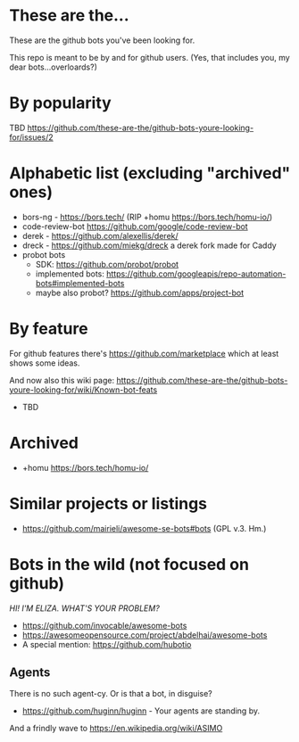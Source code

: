 # These are the...

These are the github bots you've been looking for.

This repo is meant to be by and for github users. (Yes, that includes you, my dear bots...overloards?)

# By popularity

TBD https://github.com/these-are-the/github-bots-youre-looking-for/issues/2

# Alphabetic list (excluding "archived" ones)

- bors-ng - https://bors.tech/ (RIP +homu https://bors.tech/homu-io/)
- code-review-bot https://github.com/google/code-review-bot
- derek - https://github.com/alexellis/derek/
- dreck - https://github.com/miekg/dreck a derek fork made for Caddy
- probot bots
  - SDK: https://github.com/probot/probot
  - implemented bots: https://github.com/googleapis/repo-automation-bots#implemented-bots
  - maybe also probot? https://github.com/apps/project-bot

# By feature

For github features there's https://github.com/marketplace which at least shows some ideas.

And now also this wiki page: https://github.com/these-are-the/github-bots-youre-looking-for/wiki/Known-bot-feats

- TBD

# Archived

- +homu https://bors.tech/homu-io/

# Similar projects or listings

- https://github.com/mairieli/awesome-se-bots#bots (GPL v.3. Hm.)

# Bots in the wild (not focused on github)

_HI! I'M ELIZA. WHAT'S YOUR PROBLEM?_

- https://github.com/invocable/awesome-bots
- https://awesomeopensource.com/project/abdelhai/awesome-bots
- A special mention: https://github.com/hubotio

## Agents

There is no such agent-cy. Or is that a bot, in disguise?
- https://github.com/huginn/huginn - Your agents are standing by.

And a frindly wave to https://en.wikipedia.org/wiki/ASIMO
